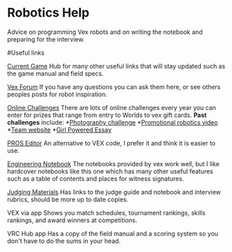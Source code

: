 # Robotics Help
Advice on programming Vex robots and on writing the notebook and preparing for the interview.

#Useful links

[Current Game](https://www.vexrobotics.com/v5/competition/vrc-current-game)
Hub for many other useful links that will stay updated such as the game manual and field specs.

[Vex Forum](https://www.vexforum.com)
If you have any questions you can ask them here, or see others peoples posts for robot inspiration.

[Online Challenges](https://challenges.robotevents.com)
There are lots of online challenges every year you can enter for prizes that range from entry to Worlds to vex gift cards.
**Past challenges** include:
*[Photography challenge](https://challenges.robotevents.com/challenge/125/vex-robotics-photography-challenge)
*[Promotional robotics video](https://challenges.robotevents.com/challenge/123/vrc-promote-award-online-video-challenge)
*[Team website](https://challenges.robotevents.com/challenge/118/robotics-team-website-challenge)
*[Girl Powered Essay](https://challenges.robotevents.com/challenge/122/girl-powered-vrc-essay-challenge)

[PROS Editor](https://pros.cs.purdue.edu/v5/index.html)
An alternative to VEX code, I prefer it and think it is easier to use.

[Engineering Notebook](https://www.amazon.com/Vela-Sciences-Advanced-ProCover-inches/dp/B01LZP2XPH/ref=sr_1_41?dchild=1&keywords=engineering+notebook&qid=1594689807&sr=8-41)
The notebooks provided by vex work well, but I like hardcover notebooks like this one which has many other useful features such as a table of contents and places for witness signatures.

[Judging Materials](https://www.roboticseducation.org/resources_library/judge-guide/)
Has links to the judge guide and notebook and interview rubrics, should be more up to date copies.

VEX via app
Shows you match schedules, tournament rankings, skills rankings, and award winners at competitions.

VRC Hub app
Has a copy of the field manual and a scoring system so you don't have to do the sums in your head.
